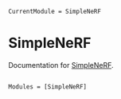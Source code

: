 ```@meta
CurrentModule = SimpleNeRF
```

# SimpleNeRF

Documentation for [SimpleNeRF](https://github.com/rejuvyesh/SimpleNeRF.jl).

```@index
```

```@autodocs
Modules = [SimpleNeRF]
```
